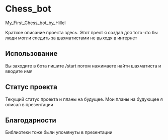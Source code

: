 # Chess_bot
 My_First_Chess_bot_by_Hillel

Краткое описание проекта здесь.
Этот прект я создал для того что бы люди могли следить за шахматистами не выходя в интернет

## Использование

Вы заходите в бота пишите /start потом нажимаете найти шахматиста и вводите имя

## Статус проекта

Текущий статус проекта и планы на будущее.
Мои планы на будующее я описал в презентации

## Благодарности

Библиотеки тоже были упомянуты в презентации
